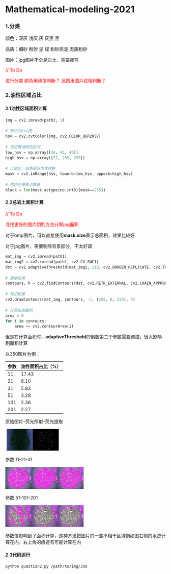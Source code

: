 # Mathematical-modeling-2021

### 1.分类

颜色：深灰 浅灰 灰 灰黑 黑

品质：细砂 粉砂 泥 煤 粉砂质泥 泥质粉砂

图片：jpg图片不全是岩土，需要裁剪

<font color=#FF0000> // To Do </font>

<font color=#FF0000> 进行分类 颜色用阈值判断？ 品质用图片纹理判断？ </font>

### 2.油性区域占比

#### 2.1油性区域面积计算

```python
img = cv2.imread(path2, 1)

# 转化为hsv图
hsv = cv2.cvtColor(img, cv2.COLOR_BGR2HSV)

# 设定黄绿颜色区间
low_hsv = np.array([26, 43, 46])
high_hsv = np.array([77, 255, 255])

# 二值化，白色部分为黄绿色
mask = cv2.inRange(hsv, lowerb=low_hsv, upperb=high_hsv)

# 求白色像素点数量
black = len(mask.astype(np.int8)[mask==255])
```

#### 2.2总岩土面积计算

<font color=#FF0000> // To Do </font>

<font color=#FF0000> 寻找更好的图片切割方法计算jpg面积 </font>

对于bmp图片，可以直接使用**mask.size**表示总面积，效果比较好

对于jpg图片，需要剔除背景部分，不太好调

```python
mat_img = cv2.imread(path1)
mat_img2 = cv2.imread(path1, cv2.CV_8UC1)
dst = cv2.adaptiveThreshold(mat_img2, 210, cv2.BORDER_REPLICATE, cv2.THRESH_BINARY_INV, 31, 10)

# 提取轮廓
contours, h = cv2.findContours(dst, cv2.RETR_EXTERNAL, cv2.CHAIN_APPROX_SIMPLE)

# 标记轮廓
cv2.drawContours(mat_img, contours, -1, (255, 0, 255), 3)

# 计算轮廓面积
area = 0
for i in contours:
    area += cv2.contourArea(i)
```

但是在计算面积时，**adaptiveThreshold**的倒数第二个参数需要调控，很大影响到面积计算

以350图片为例：

| 参数 | 油性面积占比（%） |
| ---- | ----------------- |
| 11   | 17.43             |
| 21   | 8.10              |
| 31   | 5.93              |
| 51   | 3.28              |
| 101  | 2.36              |
| 201  | 2.27              |

原始图片-荧光照射-荧光提取

<img src=".\image\350-1.jpg" alt="350-1" style="zoom: 8%;" /><img src=".\image\350-2.jpg" alt="350-2" style="zoom: 8%;" /><img src=".\image\350-black.jpg" alt="350-black" style="zoom: 8%;" />

参数 11-21-31

<img src=".\image\350-11-17.43.jpg" alt="350-11" style="zoom: 8%;" /><img src=".\image\350-21-8.10.jpg" alt="350-21" style="zoom: 8%;" /><img src=".\image\350-31-5.93.jpg" alt="350-31" style="zoom: 8%;" />

参数 51-101-201

<img src=".\image\350-51-3.28.jpg" alt="350-51" style="zoom: 8%;" /><img src=".\image\350-101-2.36.jpg" alt="350-101" style="zoom: 8%;" /><img src=".\image\350-201-2.27.jpg" alt="350-31" style="zoom: 8%;" />

参数值影响到了面积计算，这种方法把图片的一些不相干区域例如图右侧的水迹计算在内，右上角的痕迹有可能计算在内

#### 2.3代码运行

```shell
python question2.py /path/to/img/350
```



